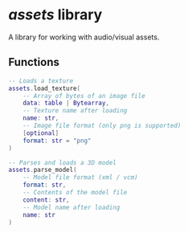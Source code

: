 # *assets* library

A library for working with audio/visual assets.

## Functions

```lua
-- Loads a texture
assets.load_texture(
    -- Array of bytes of an image file
    data: table | Bytearray,
    -- Texture name after loading
    name: str,
    -- Image file format (only png is supported)
    [optional]
    format: str = "png"
)

-- Parses and loads a 3D model
assets.parse_model(
    -- Model file format (xml / vcm)
    format: str,
    -- Contents of the model file
    content: str,
    -- Model name after loading
    name: str
)
```
